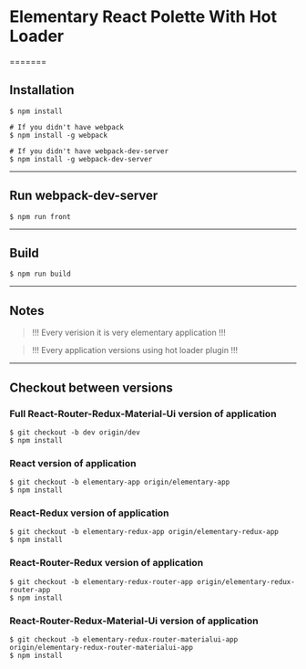 # Elementary React Polette With Hot Loader
=======

## Installation
```
$ npm install

# If you didn't have webpack
$ npm install -g webpack 

# If you didn't have webpack-dev-server
$ npm install -g webpack-dev-server
```
___
## Run webpack-dev-server
```
$ npm run front
```
___
## Build
```
$ npm run build
```

___
## Notes
> !!! Every verision it is very elementary application !!!

> !!! Every application versions using hot loader plugin !!!
___

## Checkout between versions

### Full React-Router-Redux-Material-Ui version of application
```
$ git checkout -b dev origin/dev
$ npm install
```

### React version of application
```
$ git checkout -b elementary-app origin/elementary-app
$ npm install
```
### React-Redux version of application
```
$ git checkout -b elementary-redux-app origin/elementary-redux-app
$ npm install
```
### React-Router-Redux version of application
```
$ git checkout -b elementary-redux-router-app origin/elementary-redux-router-app
$ npm install
```

### React-Router-Redux-Material-Ui version of application
```
$ git checkout -b elementary-redux-router-materialui-app origin/elementary-redux-router-materialui-app
$ npm install
```
